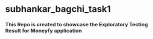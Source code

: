 # subhankar_bagchi_task1
### This Repo is created to showcase the Exploratory Testing Result for Moneyfy application
